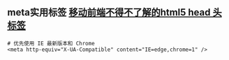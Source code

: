 ## meta实用标签 [移动前端不得不了解的html5 head 头标签](http://www.css88.com/archives/5480/comment-page-1)

```shell
# 优先使用 IE 最新版本和 Chrome
<meta http-equiv="X-UA-Compatible" content="IE=edge,chrome=1" />
```